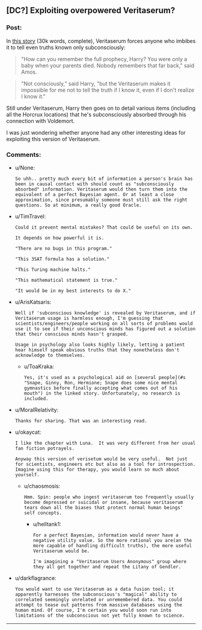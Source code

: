 ## [DC?] Exploiting overpowered Veritaserum?

### Post:

In [this story](https://www.fanfiction.net/s/4627044) (30k words, complete), Veritaserum forces anyone who imbibes it to tell even truths known only subconsciously:

> "How can you remember the full prophecy, Harry? You were only a baby when your parents died. Nobody remembers that far back," said Amos.

> "Not consciously," said Harry, "but the Veritaserum makes it impossible for me not to tell the truth if I know it, even if I don't realize I know it."

Still under Veritaserum, Harry then goes on to detail various items (including all the Horcrux locations) that he's subconsciously absorbed through his connection with Voldemort.

I was just wondering whether anyone had any other interesting ideas for exploiting this version of Veritaserum.

### Comments:

- u/None:
  ```
  So uhh.. pretty much every bit of information a person's brain has been in causal contact with should count as "subconsciously absorbed" information. Veritaserum would then turn them into the equivalent of a perfect Bayesian agent. Or at least a close approximation, since presumably someone must still ask the right questions. So at minimum, a really good Oracle.
  ```

- u/TimTravel:
  ```
  Could it prevent mental mistakes? That could be useful on its own.

  It depends on how powerful it is.

  "There are no bugs in this program."

  "This 3SAT formula has a solution."

  "This Turing machine halts."

  "This mathematical statement is true."

  "It would be in my best interests to do X."
  ```

- u/ArisKatsaris:
  ```
  Well if 'subconscious knowledge' is revealed by Veritaserum, and if Veritaserum usage is harmless enough, I'm guessing that scientists/engineers/people working on all sorts of problems would use it to see if their unconscious minds has figured out a solution that their conscious minds hasn't grasped.

  Usage in psychology also looks highly likely, letting a patient hear himself speak obvious truths that they nonetheless don't acknowledge to themselves.
  ```

  - u/ToaKraka:
    ```
    Yes, it's used as a psychological aid on [several people](#s "Snape, Ginny, Ron, Hermione; Snape does some nice mental gymnastics before finally accepting what comes out of his mouth") in the linked story. Unfortunately, no research is included.
    ```

- u/MoralRelativity:
  ```
  Thanks for sharing. That was an interesting read.
  ```

- u/okaycat:
  ```
  I like the chapter with Luna.  It was very different from her usual fan fiction potrayels.

  Anyway this version of verisetum would be very useful.  Not just for scientists, engineers etc but also as a tool for introspection.  Imagine using this for therapy, you would learn so much about yourself.
  ```

  - u/chaosmosis:
    ```
    Hmm. Spin: people who ingest veritaserum too frequently usually become depressed or suicidal or insane, because veritaserum tears down all the biases that protect normal human beings' self concepts.
    ```

    - u/helltank1:
      ```
      For a perfect Bayesian, information would never have a negative utility value. So the more rational you are(an the more capable of handling difficult truths), the more useful Veritaserum would be. 

      I'm imagining a "Veritaserum Users Anonymous" group where they all get together and repeat the Litany of Gendler.
      ```

- u/darkflagrance:
  ```
  You would want to use Veritaserum as a data fusion tool; it apparently harnesses the subconscious's "magical" ability to correlated seemingly unrelated or unremembered data. You could attempt to tease out patterns from massive databases using the human mind. Of course, I'm certain you would soon run into limitations of the subconscious not yet fully known to science.
  ```

---

